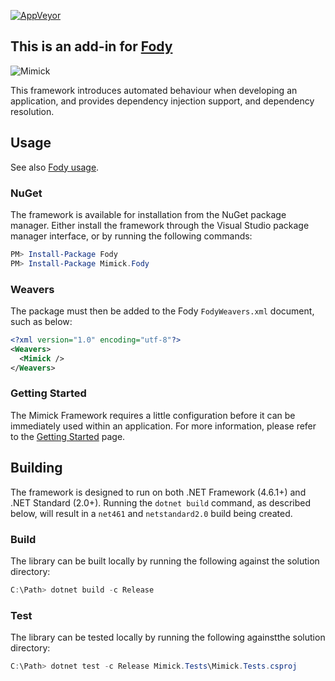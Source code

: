 [![AppVeyor](https://ci.appveyor.com/api/projects/status/ifjrmddnbmedidb0?svg=true&style=flat)](https://ci.appveyor.com/project/Epoque1/mimick-fody) 

## This is an add-in for [Fody](http://github.com/Fody/Fody)

![Mimick](https://github.com/Epoque1/Mimick.Fody/raw/master/icon.png)

This framework introduces automated behaviour when developing an application, and provides dependency injection support, and dependency resolution.

## Usage

See also [Fody usage](http://github.com/Fody/Fody#usage).

### NuGet

The framework is available for installation from the NuGet package manager. Either install the framework through the Visual Studio package manager interface, or by running the following commands:

```powershell
PM> Install-Package Fody
PM> Install-Package Mimick.Fody
```

### Weavers

The package must then be added to the Fody `FodyWeavers.xml` document, such as below:

```xml
<?xml version="1.0" encoding="utf-8"?>
<Weavers>
  <Mimick />
</Weavers>
```

### Getting Started

The Mimick Framework requires a little configuration before it can be immediately used within an application. For more information, please refer to the [Getting Started](https://github.com/Epoque1/Mimick.Fody/wiki/Getting-Started) page.

## Building

The framework is designed to run on both .NET Framework (4.6.1+) and .NET Standard (2.0+). Running the `dotnet build` command, as described below, will result in a `net461` and `netstandard2.0` build being created.

### Build

The library can be built locally by running the following against the solution directory:

```powershell
C:\Path> dotnet build -c Release
```

### Test

The library can be tested locally by running the following againstthe solution directory:

```powershell
C:\Path> dotnet test -c Release Mimick.Tests\Mimick.Tests.csproj
```
